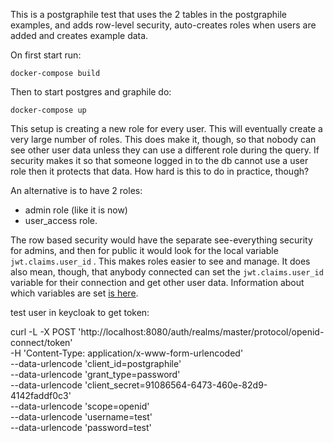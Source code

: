 This is a postgraphile test that uses the 2 tables in the postgraphile examples, and adds row-level security, auto-creates roles when users are added and creates example data.

On first start run:

`docker-compose build`

Then to start postgres and graphile do:

`docker-compose up`


This setup is creating a new role for every user.  This will eventually create a very large number of roles.  This does make it, though, so that nobody can see other user data unless they can use a different role during the query.  If security makes it so that someone logged in to the db cannot use a user role then it protects that data.  How hard is this to do in practice, though?

An alternative is to have 2 roles:
* admin role (like it is now)
* user_access role.  

The row based security would have the separate see-everything security for admins, and then for public it would look for the local variable `jwt.claims.user_id` .  This makes roles easier to see and manage.  It does also mean, though, that anybody connected can set the `jwt.claims.user_id` variable for their connection and get other user data.  Information about which variables are set [is here](https://www.graphile.org/postgraphile/security/#how-it-works).



test user in keycloak to get token:

curl -L -X POST 'http://localhost:8080/auth/realms/master/protocol/openid-connect/token' \
-H 'Content-Type: application/x-www-form-urlencoded' \
--data-urlencode 'client_id=postgraphile' \
--data-urlencode 'grant_type=password' \
--data-urlencode 'client_secret=91086564-6473-460e-82d9-4142faddf0c3' \
--data-urlencode 'scope=openid' \
--data-urlencode 'username=test' \
--data-urlencode 'password=test'
